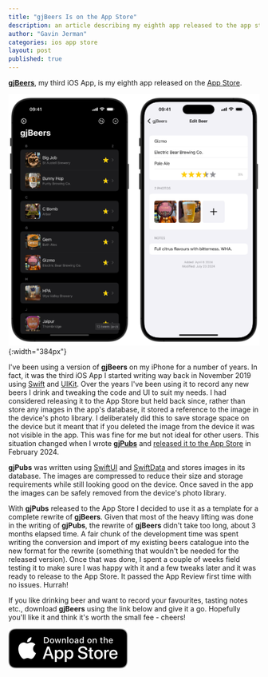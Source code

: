 ```yaml
---
title: "gjBeers Is on the App Store"
description: an article describing my eighth app released to the app store
author: "Gavin Jerman"
categories: ios app store
layout: post
published: true
---
```


[**gjBeers**](/gjBeers), my third iOS App, is my eighth app released on the [App Store](https://apps.apple.com/app/gjbeers/id1532589621?platform=iphone).  

![gjBeers screenshots](/images/2024-07-25-gjbeers-released-to-the-app-store-1.png){:width="384px"}


I've been using a version of **gjBeers** on my iPhone for a number of years. In fact, it was the third iOS App I started writing way back in November 2019 using [Swift](https://swift.org/) and [UIKit](https://developer.apple.com/documentation/uikit). Over the years I've been using it to record any new beers I drink and tweaking the code and UI to suit my needs. I had considered releasing it to the App Store but held back since, rather than store any images in the app's database, it stored a reference to the image in the device's photo library. I deliberately did this to save storage space on the device but it meant that if you deleted the image from the device it was not visible in the app. This was fine for me but not ideal for other users. This situation changed when I wrote [**gjPubs**](/gjPubs) and [released it to the App Store](/2024/02/gjpubs-released-to-the-app-store) in February 2024.

**gjPubs** was written using [SwiftUI](https://developer.apple.com/documentation/swiftui/) and [SwiftData](https://developer.apple.com/xcode/swiftdata/) and stores images in its database. The images are compressed to reduce their size and storage requirements while still looking good on the device. Once saved in the app the images can be safely removed from the device's photo library.

With **gjPubs** released to the App Store I decided to use it as a template for a complete rewrite of **gjBeers**. Given that most of the heavy lifting was done in the writing of **gjPubs**, the rewrite of **gjBeers** didn't take too long, about 3 months elapsed time. A fair chunk of the development time was spent writing the conversion and import of my existing beers catalogue into the new format for the rewrite (something that wouldn't be needed for the released version). Once that was done, I spent a couple of weeks field testing it to make sure I was happy with it and a few tweaks later and it was ready to release to the App Store. It passed the App Review first time with no issues. Hurrah!

If you like drinking beer and want to record your favourites, tasting notes etc., download **gjBeers** using the link below and give it a go. Hopefully you'll like it and think it's worth the small fee - cheers!

[![download](/images/Download_on_the_App_Store_Badge_US-UK_RGB_blk_092917.svg)](https://apps.apple.com/app/gjbeers/id1532589621?platform=iphone)
